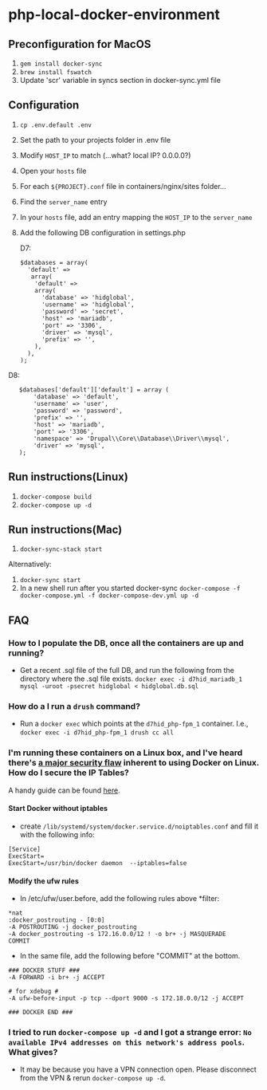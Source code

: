 # php-local-docker-environment

## Preconfiguration for MacOS
1. ```gem install docker-sync```
2. ```brew install fswatch```
3. Update 'scr' variable in syncs section in docker-sync.yml file

## Configuration

1. ```cp .env.default .env```
2. Set the path to your projects folder in .env file
3. Modify ```HOST_IP``` to match (...what? local IP? 0.0.0.0?) 
3. Open your ```hosts``` file
4. For each ```${PROJECT}.conf``` file in containers/nginx/sites folder...
  1. Find the ```server_name``` entry
  2. In your ```hosts``` file, add an entry mapping the ```HOST_IP``` to the ```server_name```
5. Add the following DB configuration in settings.php

   D7:
   ```
   $databases = array(
     'default' =>
      array(
       'default' =>
       array(
         'database' => 'hidglobal',
         'username' => 'hidglobal',
         'password' => 'secret',
         'host' => 'mariadb',
         'port' => '3306',
         'driver' => 'mysql',
         'prefix' => '',
       ),
     ),
   );
   ```


D8:
```
   $databases['default']['default'] = array (
       'database' => 'default',
       'username' => 'user',
       'password' => 'password',
       'prefix' => '',
       'host' => 'mariadb',
       'port' => '3306',
       'namespace' => 'Drupal\\Core\\Database\\Driver\\mysql',
       'driver' => 'mysql',
   );
```


## Run instructions(Linux)
1. ```docker-compose build```
2. ```docker-compose up -d```

## Run instructions(Mac)
1. ```docker-sync-stack start```

Alternatively:

1. ```docker-sync start```
2. In a new shell run after you started docker-sync 
   ```docker-compose -f docker-compose.yml -f docker-compose-dev.yml up -d```



## FAQ
### How to I populate the DB, once all the containers are up and running?
- Get a recent .sql file of the full DB, and run the following from the directory where the .sql file exists.
```docker exec -i d7hid_mariadb_1 mysql -uroot -psecret hidglobal < hidglobal.db.sql```

### How do a I run a ```drush``` command?
-  Run a ```docker exec``` which points at the ```d7hid_php-fpm_1``` container. I.e.,
```docker exec -i d7hid_php-fpm_1 drush cc all```

### I'm running these containers on a Linux box, and I've heard there's [a major security flaw](http://blog.viktorpetersson.com/post/101707677489/the-dangers-of-ufw-docker) inherent to using Docker on Linux. How do I secure the IP Tables? 
A handy guide can be found [here](https://svenv.nl/unixandlinux/dockerufw).

#### Start Docker without iptables
- create ```/lib/systemd/system/docker.service.d/noiptables.conf``` and fill it with the following info:
```
[Service]
ExecStart=
ExecStart=/usr/bin/docker daemon  --iptables=false
```
#### Modify the ufw rules
- In /etc/ufw/user.before, add the following rules above *filter:
```
*nat
:docker_postrouting - [0:0]
-A POSTROUTING -j docker_postrouting
-A docker_postrouting -s 172.16.0.0/12 ! -o br+ -j MASQUERADE
COMMIT
```
- In the same file, add the following before "COMMIT" at the bottom.
```
### DOCKER STUFF ###
-A FORWARD -i br+ -j ACCEPT

# for xdebug #
-A ufw-before-input -p tcp --dport 9000 -s 172.18.0.0/12 -j ACCEPT

### DOCKER END ###
```
### I tried to run ```docker-compose up -d``` and I got a strange error: ```No available IPv4 addresses on this network's address pools```. What gives?
- It may be because you have a VPN connection open. Please disconnect from the VPN & rerun ```docker-compose up -d```.
